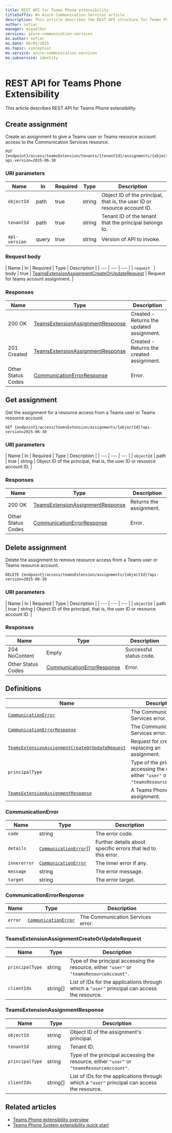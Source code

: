 ```yaml
---
title: REST API for Teams Phone extensibility
titleSuffix: An Azure Communication Services article
description: This article describes the REST API structure for Teams Phone Extensibility.
author: sofiar
manager: miguelher
services: azure-communication-services
ms.author: sofiar
ms.date: 09/01/2025
ms.topic: conceptual
ms.service: azure-communication-services
ms.subservice: identity
---
```


# REST API for Teams Phone Extensibility

This article describes REST API for Teams Phone extensibility.

## Create assignment

Create an assignment to give a Teams user or Teams resource account access to the Communication Services resource.

```http
PUT {endpoint}/access/teamsExtension/tenants/{tenantId}/assignments/{objectId}?api-version=2025-06-30
```

### URI parameters

| Name | In | Required | Type | Description |
| --- | --- | --- | --- | --- |
| `objectId` | path | true | string | Object ID of the principal, that is, the user ID or resource account ID. |
| `tenantId` | path | true | string | Tenant ID of the tenant that the principal belongs to. |
| `api-version` | query | true | string | Version of API to invoke. |

### Request body

| Name | In | Required | Type | Description |
| --- | --- | --- |
| `request ` | body | true | [TeamsExtensionAssignmentCreateOrUpdateRequest](#teamsextensionassignmentcreateorupdaterequest) | Request for teams account assignment. |

### Responses

| Name | Type | Description |
| --- | --- | --- |
| 200 OK | [TeamsExtensionAssignmentResponse](#teamsextensionassignmentresponse) | Created - Returns the updated assignment. |
| 201 Created | [TeamsExtensionAssignmentResponse](#teamsextensionassignmentresponse) | Created - Returns the created assignment. |
| Other Status Codes | [CommunicationErrorResponse](#communicationerrorresponse) | Error. |

## Get assignment

Get the assignment for a resource access from a Teams user or Teams resource account.

```http
GET {endpoint}/access/teamsExtension/assignments/{objectId}?api-version=2025-06-30
```

### URI parameters

| Name | In | Required | Type | Description |
| --- | --- | --- |
| `objectId` | path | true | string | Object ID of the principal, that is, the user ID or resource account ID. |

### Responses

| Name | Type | Description |
| --- | --- | --- |
| 200 OK | [TeamsExtensionAssignmentResponse](#teamsextensionassignmentresponse) | Returns the assignment. |
| Other Status Codes | [CommunicationErrorResponse](#communicationerrorresponse) | Error. |

## Delete assignment

Delete the assignment to remove resource access from a Teams user or Teams resource account.

```http
DELETE {endpoint}/access/teamsExtension/assignments/{objectId}?api-version=2025-06-30
```

### URI parameters

| Name | In | Required | Type | Description |
| --- | --- | --- |
| `objectId` | path | true | string | Object ID of the principal, that is, the user ID or resource account ID. |

### Responses

| Name | Type | Description |
| --- | --- | --- |
| 204 NoContent | Empty | Successful status code. |
| Other Status Codes | [CommunicationErrorResponse](#communicationerrorresponse) | Error. |

## Definitions

| Name | Description |
| --- | --- |
| [`CommunicationError`](#communicationerror) | The Communication Services error. |
| [`CommunicationErrorResponse`](#communicationerrorresponse) | The Communication Services error. |
| [`TeamsExtensionAssignmentCreateOrUpdateRequest`](#teamsextensionassignmentcreateorupdaterequest) | Request for creating or replacing an assignment. |
| `principalType` | Type of the principal accessing the resource, either `"user"` or `"teamsResourceAccount"`. |
| [`TeamsExtensionAssignmentResponse`](#teamsextensionassignmentresponse) | A Teams Phone assignment. |

### CommunicationError

| Name | Type | Description |
| --- | --- | --- |
| `code` | string | The error code. |
| `details` | [`CommunicationError`](#communicationerror)[] | Further details about specific errors that led to this error. |
| `innererror` | [`CommunicationError`](#communicationerror) | The inner error if any. |
| `message` | string | The error message. |
| `target` | string | The error target. |

### CommunicationErrorResponse

| Name | Type | Description |
| --- | --- | --- |
| `error` | [`CommunicationError`](#communicationerror) | The Communication Services error. |

### TeamsExtensionAssignmentCreateOrUpdateRequest

| Name | Type | Description |
| --- | --- | --- |
| `principalType` | string | Type of the principal accessing the resource, either `"user"` or `"teamsResourceAccount"`. |
| `clientIds` | string[] | List of IDs for the applications through which a `"user"` principal can access the resource. |

### TeamsExtensionAssignmentResponse

| Name | Type | Description |
| --- | --- | --- |
| `objectId` | string | Object ID of the assignment's principal. |
| `tenantId` | string | Tenant ID. |
| `principalType` | string | Type of the principal accessing the resource, either `"user"` or `"teamsResourceAccount"`. |
| `clientIds` | string[] | List of IDs for the applications through which a `"user"` principal can access the resource. |

## Related articles

- [Teams Phone extensibility overview](../../concepts/interop/tpe/teams-phone-extensibility-overview.md)
- [Teams Phone System extensibility quick start](./teams-phone-extensibility-quickstart.md)
